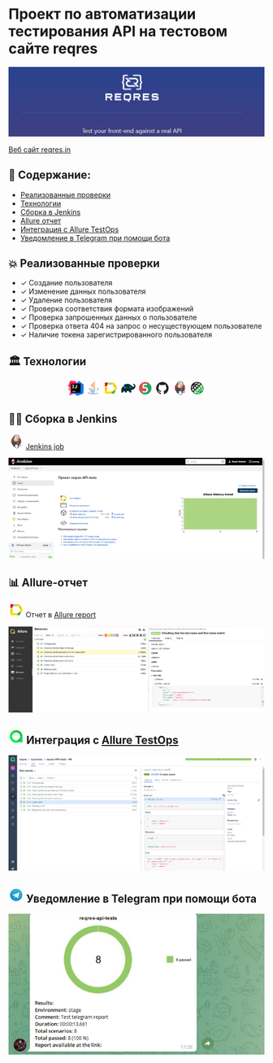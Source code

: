 # Проект по автоматизации тестирования API на тестовом сайте reqres 
<img src="images/reqres_logo.png"/>

<a target="_blank" href="https://reqres.in/">Веб сайт reqres.in</a>


## :memo: Содержание:

- [Реализованные проверки](#boom-Реализованные-проверки)
- [Технологии](#classical_building-Технологии)
- [Сборка в Jenkins](#man_cook-Сборка-в-Jenkins)
- [Allure отчет](#bar_chart-Allure-отчет)
- [Интеграция с Allure TestOps](#И-Интеграция-с-Allure-TestOps)
- [Уведомление в Telegram при помощи бота](#-Уведомление-в-Telegram-при-помощи-бота)

## :boom: Реализованные проверки

- ✓ Создание пользователя
- ✓ Изменение данных пользователя
- ✓ Удаление пользователя
- ✓ Проверка соответствия формата изображений
- ✓ Проверка запрошенных данных о пользователе
- ✓ Проверка ответа 404 на запрос о несуществующем пользователе
- ✓ Наличие токена зарегистрированного пользователя

## :classical_building: Технологии
<p align="center">
<img width="6%" title="Idea" src="images/intellij-idea.svg">
<img width="6%" title="Java" src="images/Java.svg">
<img width="6%" title="Allure Report" src="images/allure_logo.svg">
<img width="6%" title="Gradle" src="images/Gradle.svg">
<img width="6%" title="JUnit5" src="images/JUnit5.svg">
<img width="6%" title="GitHub" src="images/GitHub.svg">
<img width="6%" title="Jenkins" src="images/Jenkins.svg">
<img width="6%" title="REST Assured" src="images/Rest-Assured.svg">
</p>

## :man_cook: Сборка в Jenkins
<img src="images/Jenkins.svg" width="30" height="30"  alt="Jenkins"/></a>  <a target="_blank" href="https://jenkins.autotests.cloud/job/reqres-API-tests/">Jenkins job</a>
<p align="center">
<a><img src="images/jenkins_job.png" alt="Jenkins"/></a>
</p>


## :bar_chart: Allure-отчет
<img src="images/allure_logo.svg" width="30" height="30"  alt="Allure"/></a> Отчет в <a target="_blank" href="https://jenkins.autotests.cloud/job/reqres-API-tests/4/allure/#">Allure report</a>
<p align="center">
<a><img src="images/allure_report.png" alt="Allure"/></a>
</p>

## <img src="images/allure_testOps_logo.svg" width="30" height="30"  alt="Allure"/></a> Интеграция с <a target="_blank" href="https://allure.autotests.cloud/launch/16339">Allure TestOps</a>

<p align="center">
<img title="Allure TestOps Dashboard" src="images/allure_testOps.png">
</p>

## <img src="images/Telegram.svg" width="30" height="30"  alt="Telegram"/></a> Уведомление в Telegram при помощи бота

<p align="center">
<img title="Allure Overview Dashboard" src="images/telegram_report.png">
</p>

